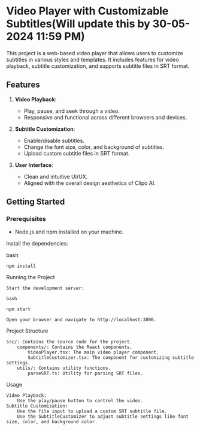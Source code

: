 # Video Player with Customizable Subtitles(Will update this by 30-05-2024 11:59 PM)

This project is a web-based video player that allows users to customize subtitles in various styles and templates. It includes features for video playback, subtitle customization, and supports subtitle files in SRT format.

## Features

1. **Video Playback**:
   - Play, pause, and seek through a video.
   - Responsive and functional across different browsers and devices.

2. **Subtitle Customization**:
   - Enable/disable subtitles.
   - Change the font size, color, and background of subtitles.
   - Upload custom subtitle files in SRT format.

3. **User Interface**:
   - Clean and intuitive UI/UX.
   - Aligned with the overall design aesthetics of Clipo AI.

## Getting Started

### Prerequisites

- Node.js and npm installed on your machine.

Install the dependencies:

bash

    npm install

Running the Project

    Start the development server:

    bash

    npm start

    Open your browser and navigate to http://localhost:3000.

Project Structure

    src/: Contains the source code for the project.
        components/: Contains the React components.
            VideoPlayer.tsx: The main video player component.
            SubtitleCustomizer.tsx: The component for customizing subtitle settings.
        utils/: Contains utility functions.
            parseSRT.ts: Utility for parsing SRT files.

Usage

    Video Playback:
        Use the play/pause button to control the video.
    Subtitle Customization:
        Use the file input to upload a custom SRT subtitle file.
        Use the SubtitleCustomizer to adjust subtitle settings like font size, color, and background color.
